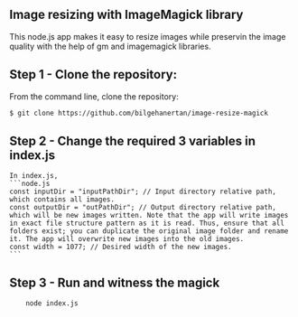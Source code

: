 ## Image resizing with ImageMagick library

This node.js app makes it easy to resize images while preservin the image quality with the help of gm and imagemagick libraries.

## Step 1 - Clone the repository:

From the command line, clone the repository:

```sh
$ git clone https://github.com/bilgehanertan/image-resize-magick
```

## Step 2 - Change the required 3 variables in index.js

    In index.js,
    ```node.js
    const inputDir = "inputPathDir"; // Input directory relative path, which contains all images.
    const outputDir = "outPathDir"; // Output directory relative path, which will be new images written. Note that the app will write images in exact file structure pattern as it is read. Thus, ensure that all folders exist; you can duplicate the original image folder and rename it. The app will overwrite new images into the old images.
    const width = 1077; // Desired width of the new images.
    ```


## Step 3 - Run and witness the magick

```sh
    node index.js
```